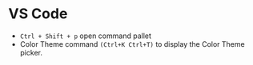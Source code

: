 # VS Code

* `Ctrl + Shift + p` open command pallet
* Color Theme command `(Ctrl+K Ctrl+T)` to display the Color Theme picker.